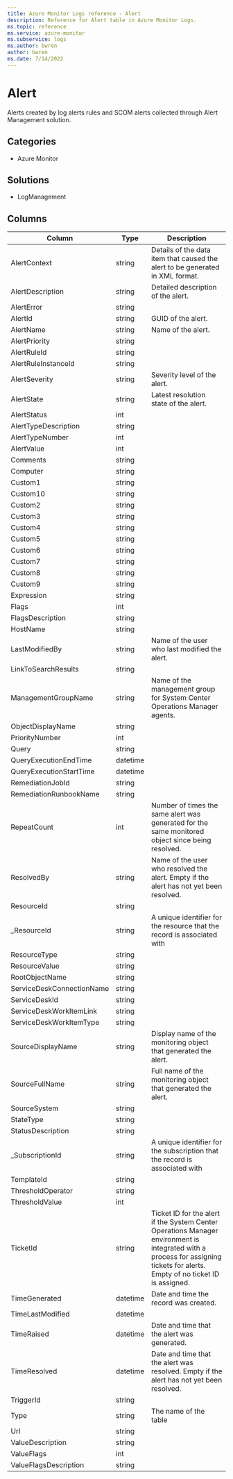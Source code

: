 ```yaml
---
title: Azure Monitor Logs reference - Alert
description: Reference for Alert table in Azure Monitor Logs.
ms.topic: reference
ms.service: azure-monitor
ms.subservice: logs
ms.author: bwren
author: bwren
ms.date: 7/14/2022
---
```


# Alert

 Alerts created by log alerts rules and SCOM alerts collected through Alert Management solution.

## Categories

- Azure Monitor
## Solutions

- LogManagement




## Columns

| Column | Type | Description |
| --- | --- | --- |
| AlertContext | string | Details of the data item that caused the alert to be generated in XML format. |
| AlertDescription | string | Detailed description of the alert. |
| AlertError | string |  |
| AlertId | string | GUID of the alert. |
| AlertName | string | Name of the alert. |
| AlertPriority | string |  |
| AlertRuleId | string |  |
| AlertRuleInstanceId | string |  |
| AlertSeverity | string | Severity level of the alert. |
| AlertState | string | Latest resolution state of the alert. |
| AlertStatus | int |  |
| AlertTypeDescription | string |  |
| AlertTypeNumber | int |  |
| AlertValue | int |  |
| Comments | string |  |
| Computer | string |  |
| Custom1 | string |  |
| Custom10 | string |  |
| Custom2 | string |  |
| Custom3 | string |  |
| Custom4 | string |  |
| Custom5 | string |  |
| Custom6 | string |  |
| Custom7 | string |  |
| Custom8 | string |  |
| Custom9 | string |  |
| Expression | string |  |
| Flags | int |  |
| FlagsDescription | string |  |
| HostName | string |  |
| LastModifiedBy | string | Name of the user who last modified the alert. |
| LinkToSearchResults | string |  |
| ManagementGroupName | string | Name of the management group for System Center Operations Manager agents.  |
| ObjectDisplayName | string |  |
| PriorityNumber | int |  |
| Query | string |  |
| QueryExecutionEndTime | datetime |  |
| QueryExecutionStartTime | datetime |  |
| RemediationJobId | string |  |
| RemediationRunbookName | string |  |
| RepeatCount | int | Number of times the same alert was generated for the same monitored object since being resolved. |
| ResolvedBy | string | Name of the user who resolved the alert. Empty if the alert has not yet been resolved. |
| ResourceId | string |  |
| _ResourceId | string | A unique identifier for the resource that the record is associated with |
| ResourceType | string |  |
| ResourceValue | string |  |
| RootObjectName | string |  |
| ServiceDeskConnectionName | string |  |
| ServiceDeskId | string |  |
| ServiceDeskWorkItemLink | string |  |
| ServiceDeskWorkItemType | string |  |
| SourceDisplayName | string | Display name of the monitoring object that generated the alert. |
| SourceFullName | string | Full name of the monitoring object that generated the alert. |
| SourceSystem | string |  |
| StateType | string |  |
| StatusDescription | string |  |
| _SubscriptionId | string | A unique identifier for the subscription that the record is associated with |
| TemplateId | string |  |
| ThresholdOperator | string |  |
| ThresholdValue | int |  |
| TicketId | string | Ticket ID for the alert if the System Center Operations Manager environment is integrated with a process for assigning tickets for alerts. Empty of no ticket ID is assigned. |
| TimeGenerated | datetime | Date and time the record was created. |
| TimeLastModified | datetime |  |
| TimeRaised | datetime | Date and time that the alert was generated. |
| TimeResolved | datetime | Date and time that the alert was resolved. Empty if the alert has not yet been resolved. |
| TriggerId | string |  |
| Type | string | The name of the table |
| Url | string |  |
| ValueDescription | string |  |
| ValueFlags | int |  |
| ValueFlagsDescription | string |  |
